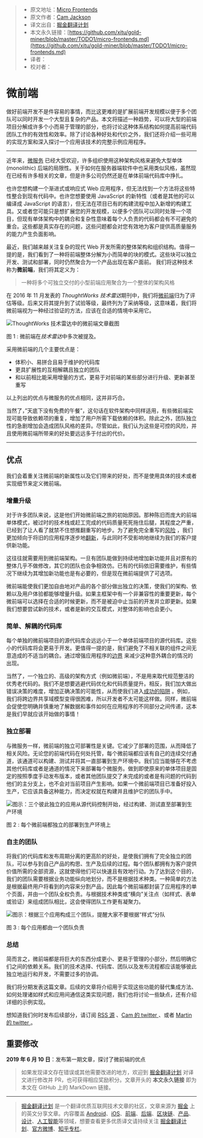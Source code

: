> * 原文地址：[Micro Frontends](https://martinfowler.com/articles/micro-frontends.html)
> * 原文作者：[Cam Jackson](https://camjackson.net/)
> * 译文出自：[掘金翻译计划](https://github.com/xitu/gold-miner)
> * 本文永久链接：[https://github.com/xitu/gold-miner/blob/master/TODO1/micro-frontends.md](https://github.com/xitu/gold-miner/blob/master/TODO1/micro-frontends.md)
> * 译者：
> * 校对者：

# 微前端

做好前端开发不是件容易的事情，而比这更难的是扩展前端开发规模以便于多个团队可以同时开发一个大型且复杂的产品。本文将描述一种趋势，可以将大型的前端项目分解成许多个小而易于管理的部分，也将讨论这种体系结构如何提高前端代码团队工作的有效性和效率。除了讨论各种好处和代价之外，我们还将介绍一些可用的实现方案和深入探讨一个应用该技术的完整示例应用程序。

* * *

近年来，[微服务](https://martinfowler.com/articles/microservices.html) 已经大受欢迎，许多组织使用这种架构风格来避免大型单体 (monolithic) 后端的局限性。关于如何在服务器端软件中也采用类似风格，虽然现在已经有许多相关的文章，但是许多公司仍然还是在单体前端代码库中挣扎。

也许您想构建一个渐进式或响应式 Web 应用程序，但无法找到一个方法将这些特性整合到现有代码中。也许您想要使用 JavaScript 的新特性（或者是其他的可以编译成 JavaScript 的语言），但无法在项目已有的构建流程中加入新增的构建工具。又或者您可能只是想扩展您的开发规模，以便多个团队可以同时处理一个项目，但现有单体架构中的耦合和复杂性意味着每个人负责的代码都会有不可避免的重合。这些都是真实存在的问题，这些问题都会对您有效地为客户提供高质量服务的能力产生负面影响。

最近，我们越来越关注复杂的现代 Web 开发所需的整体架构和组织结构。值得一提的是，我们看到了一种将前端整体分解为小而简单的块的模式。这些块可以独立开发、测试和部署，同时仍然聚合为一个产品出现在客户面前。 我们将这种技术称为**微前端**，我们将其定义为：

> 一种将多个可独立交付的小型前端应用聚合为一个整体的架构风格

在 2016 年 11 月发表的 *ThoughtWorks 技术雷达*期刊中，我们将[微前端](https://www.thoughtworks.com/radar/techniques/micro-frontends)归为了评估等级。后来又将其提升到了试验等级，最终列为了采纳等级，这意味着，我们将微前端视为一种经过验证的方法，应该在合适的情境中采用它。

![*ThoughtWorks 技术雷达*中的微前端文章截图](https://martinfowler.com/articles/micro-frontends/radar.png)

图 1 : 微前端在*技术雷达*中多次被提及。

采用微前端的几个主要优点是：

* 体积小、易拼合且易于维护的代码库
* 更具扩展性的互相解耦且独立的团队
* 和以前相比能采用增量的方式，更易于对前端的某些部分进行升级、更新甚至重写

以上列出的优点与微服务的优点相同，这并非巧合。

当然了，”天底下没有免费的午餐”，这句话在软件架构中同样适用，有些微前端实现可能导致依赖项的重复，增加了用户所需下载依赖的体积。除此之外，团队独立性的急剧增加会造成团队风格的差异。尽管如此，我们认为这些是可控的风险，并且使用微前端所带来的好处要远远多于付出的代价。

* * *

## 优点

我们会着重关注微前端的新属性以及它们带来的好处，而不是使用具体的技术或者实现细节来定义微前端。

### 增量升级

对于许多团队来说，这是他们开始微前端之旅的初始原因。那种陈旧而庞大的前端单体模式，被过时的技术栈或赶工完成的代码质量死死拖住后腿，其程度之严重，已经到了让人看了就禁不住想推翻重写的地步。为了避免完全重写的[风险](https://www.joelonsoftware.com/2000/04/06/things-you-should-never-do-part-i/) ，我们更加倾向于将旧的应用程序逐步地[翻新](https://martinfowler.com/bliki/StranglerApplication.html)，与此同时不受影响地继续为我们的客户提供新功能。

这往往就需要用到微前端架构。一旦有团队能做到持续地增加新功能并且对原有的整体几乎不做修改，其它的团队也会争相效仿。已有的代码依旧需要维护，有些情况下继续为其增加新功能也是有必要的，但是现在微前端提供了可选项。

微前端能使我们更加自由地对产品的各个部分做出独立的决策，使我们的架构、依赖以及用户体验都能够增量升级。如果主框架中有一个非兼容性的重要更新，每个微前端可以选择在合适的时候更新，而不是被迫中止当前的开发并立即更新。如果我们想要尝试新的技术，或者是新的交互模式，对整体的影响也会更小。

### 简单、解耦的代码库

每个单独的微前端项目的源代码库会远远小于一个单体前端项目的源代码库。这些小的代码库将会更易于开发。更值得一提的是，我们避免了不相关联的组件之间无意造成的不适当的耦合。通过增强应用程序的[边界](https://martinfowler.com/bliki/BoundedContext.html) 来减少这种意外耦合的情况的出现。

当然了，一个独立的、高级的架构方式（例如微前端），不是用来取代规范整洁的优秀老代码的。我们不是想要逃避代码优化和代码质量提升。相反，我们加大做出错误决策的难度，增加正确决策的可能性，从而使我们进入[成功的陷阱](https://blog.codinghorror.com/falling-into-the-pit-of-success/) 。例如，我们将跨边界共享域模型变得很困难，所以开发者不太可能这样做。同样，微前端会促使您明确并慎重地了解数据和事件如何在应用程序的不同部分之间传递，这本是我们早就应该开始做的事情！

### 独立部署

与微服务一样，微前端的独立可部署性是关键。它减少了部署的范围，从而降低了相关风险。无论您的前端代码在何处托管，每个微前端都应该有自己的连续交付通道，该通道可以构建、测试并将其一直部署到生产环境中。我们应当能够在不考虑其他代码库或者是通道的情况下来部署每个微服务。做到即使原来的单体项目是固定的按照季度手动发布版本，或者其他团队提交了未完成的或者是有问题的代码到他们的主分支上，也不会对当前项目产生影响。如果一个微前端项目已准备好投入生产，它应该具备这种能力，而决定权就在构建并且维护它的团队手中。

![图示：三个彼此独立的应用从源代码控制开始，经过构建、测试直至部署到生产环境](https://martinfowler.com/articles/micro-frontends/deployment.png)

图 2 : 每个微前端都独立的部署到生产环境上

### 自主的团队

将我们的代码库和发布周期分离的更高阶的好处，是使我们拥有了完全独立的团队，可以参与到自己产品的构思、生产及后续的过程。每个团队都拥有为客户提供价值所需的全部资源，这就使得他们可以快速且有效地行动。为了达到这个目的，我们的团队需要根据业务功能纵向地划分，而不是根据技术种类。一种简单的方法是根据最终用户将看到的内容来分割产品，因此每个微前端都封装了应用程序的单个页面，并由一个团队全权负责。与根据技术种类或“横向”关注点（如样式、表单或验证）来组成团队相比，这会使得团队工作更有凝聚力。

![图示：根据三个应用构成三个团队，提醒大家不要根据“样式”分队](https://martinfowler.com/articles/micro-frontends/horizontal.png)

图 3 : 每个应用都由一个团队负责

### 总结

简而言之，微前端都是将巨大的东西分成更小、更易于管理的小部分，然后明确它们之间的依赖关系。我们的技术选择、代码库、团队以及发布流程都应该能够彼此独立地运行和开发，不需要过多的协调。

我们将分期发表这篇文章。后续的文章将介绍用于实现这些功能的替代集成方法、如何处理诸如样式和应用间通信这类实现问题，我们也将讨论一些缺点，还有介绍详细的示例实现。

想知道我们何时发布后续部分，请订阅 [RSS 源](https://martinfowler.com/feed.atom) 、[Cam 的 twitter ](https://twitter.com/thecamjackson) 、或者 [Martin 的 twitter ](https://twitter.com/martinfowler)。

## 重要修改

**2019 年 6 月 10 日**：发布第一期文章，探讨了微前端的优点

> 如果发现译文存在错误或其他需要改进的地方，欢迎到 [掘金翻译计划](https://github.com/xitu/gold-miner) 对译文进行修改并 PR，也可获得相应奖励积分。文章开头的 **本文永久链接** 即为本文在 GitHub 上的 MarkDown 链接。

---

> [掘金翻译计划](https://github.com/xitu/gold-miner) 是一个翻译优质互联网技术文章的社区，文章来源为 [掘金](https://juejin.im) 上的英文分享文章。内容覆盖 [Android](https://github.com/xitu/gold-miner#android)、[iOS](https://github.com/xitu/gold-miner#ios)、[前端](https://github.com/xitu/gold-miner#前端)、[后端](https://github.com/xitu/gold-miner#后端)、[区块链](https://github.com/xitu/gold-miner#区块链)、[产品](https://github.com/xitu/gold-miner#产品)、[设计](https://github.com/xitu/gold-miner#设计)、[人工智能](https://github.com/xitu/gold-miner#人工智能)等领域，想要查看更多优质译文请持续关注 [掘金翻译计划](https://github.com/xitu/gold-miner)、[官方微博](http://weibo.com/juejinfanyi)、[知乎专栏](https://zhuanlan.zhihu.com/juejinfanyi)。

